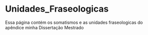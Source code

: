 # Unidades_Fraseologicas
Essa página contém os somatismos e as unidades fraseologicas do apêndice minha Dissertação Mestrado
